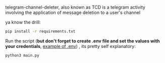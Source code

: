 telegram-channel-deleter, also known as TCD is a telegram activity involving the application of message deletion to a user's channel


ya know the drill:

```bash
pip install -r requirements.txt
```  

Run the script (**but don't forget to create .env file and set the values with your credentials**, [example of .env](.env.example)) , its pretty self explanatory:
```bash
python3 main.py
```

